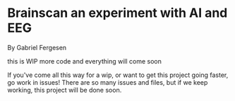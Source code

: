 # Brainscan an experiment with AI and EEG 
By Gabriel Fergesen



this is WIP
more code and everything will come soon

If you've come all this way for a wip, or want to get this project going faster, go work in issues! 
There are so many issues and files, but if we keep working, this project will be done soon.
